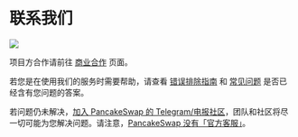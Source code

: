 # 联系我们

![](https://gblobscdn.gitbook.com/assets%2F-MHREX7DHcljbY5IkjgJ%2F-MbFSP32KpyXLujbE6FD%2F-MbFSeM1msL3sG41Po8d%2Fdocs%20masthead%20%2820%29.png?alt=media&token=52d4fcf6-08d2-42df-abb4-03ab91044430)

项目方合作请前往 [商业合作](https://docs.pancakeswap.finance/contact-us/business-partnerships) 页面。

若您是在使用我们的服务时需要帮助，请查看 [错误排除指南](https://docs.pancakeswap.finance/help/troubleshooting) 和 [常见问题](https://docs.pancakeswap.finance/help/faq) 是否已经含有您问题的答案。

若问题仍未解决，[加入 PancakeSwap 的 Telegram/电报社区](https://t.me/pancakeswap)，团队和社区将尽一切可能为您解决问题。请注意，[PancakeSwap 没有「官方客服」](https://docs.pancakeswap.finance/contact-us/customer-support)。

